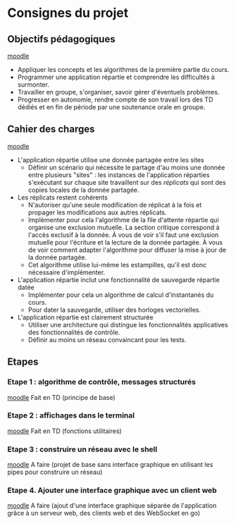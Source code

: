 # Consignes du projet

## Objectifs pédagogiques

[moodle](https://moodle.utc.fr/mod/page/view.php?id=155894)

- Appliquer les concepts et les algorithmes de la première partie du cours.
- Programmer une application répartie et comprendre les difficultés à surmonter.
- Travailler en groupe, s'organiser, savoir gérer d'éventuels problèmes.
- Progresser en autonomie, rendre compte de son travail lors des TD dédiés et en fin de période par une soutenance orale en groupe.

## Cahier des charges

[moodle](https://moodle.utc.fr/mod/page/view.php?id=155900)

- L'application répartie utilise une donnée partagée entre les sites  
  - Définir un scénario qui nécessite le partage d'au moins une donnée entre plusieurs "sites" : les instances de l'application réparties s'exécutant sur chaque site travaillent sur des *réplicats* qui sont des copies locales de la donnée partagée.
- Les réplicats restent cohérents
  - N'autoriser qu'une seule modification de réplicat à la fois et propager les modifications aux autres réplicats.
  - Implémenter pour cela l'algorithme de la file d'attente répartie qui organise une exclusion mutuelle. La section critique correspond à l'accès exclusif à la donnée. À vous de voir s'il faut une exclusion mutuelle pour l'écriture et la lecture de la donnée partagée. À vous de voir comment adapter l'algorithme pour diffuser la mise à jour de la donnée partagée.
  - Cet algorithme utilise lui-même les estampilles, qu'il est donc nécessaire d'implémenter.
- L'application répartie inclut une fonctionnalité de sauvegarde répartie datée
  - Implémenter pour cela un algorithme de calcul d'instantanés du cours.
  - Pour dater la sauvegarde, utiliser des horloges vectorielles.
- L'application répartie est clairement structurée
  - Utiliser une architecture qui distingue les fonctionnalités applicatives des fonctionnalités de contrôle.
  - Définir au moins un réseau convaincant pour les tests.

## Etapes

### Etape 1 : algorithme de contrôle, messages structurés

[moodle](https://moodle.utc.fr/mod/page/view.php?id=167707)
Fait en TD (principe de base)

### Etape 2 : affichages dans le terminal

[moodle](https://moodle.utc.fr/mod/page/view.php?id=167772)
Fait en TD (fonctions utilitaires)

### Etape 3 : construire un réseau avec le shell

[moodle](https://moodle.utc.fr/mod/page/view.php?id=155924)
A faire (projet de base sans interface graphique en utilisant les pipes pour construire un réseau)

### Etape 4. Ajouter une interface graphique avec un client web

[moodle](https://moodle.utc.fr/mod/page/view.php?id=156211)
A faire (ajout d'une interface graphique séparée de l'application grâce à un serveur web, des clients web et des WebSocket en go)